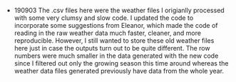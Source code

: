 - 190903 
The .csv files here were the weather files I origianlly processed with some very clumsy and slow code. I updated the code to incorporate some suggestions from Eleanor, which made the code of reading in the raw weather data much faster, cleaner, and more reproducible. 
However, I still wanted to store these old weather files here just in case the outputs turn out to be quite different. 
The row numbers were much smaller in the data generated with the new code since I filtered out only the growing season this time around whereas the weather data files generated previously have data from the whole year. 

